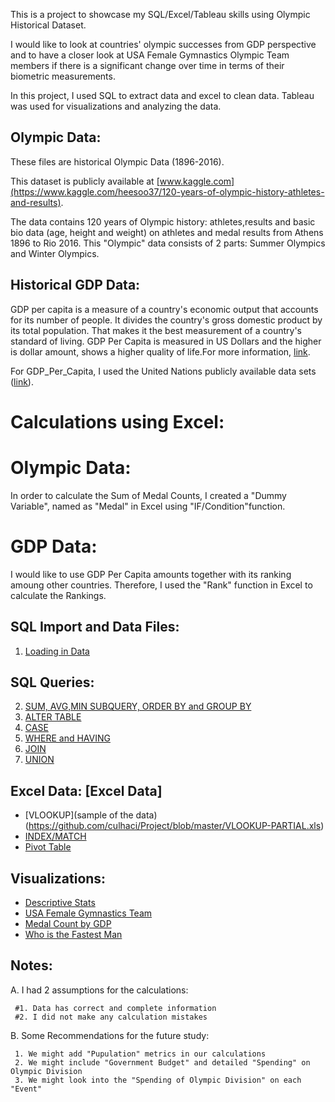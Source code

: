 This is a project to showcase my SQL/Excel/Tableau skills using Olympic Historical Dataset. 

I would like to look at countries' olympic successes from GDP perspective and to have a closer look at USA Female Gymnastics Olympic Team members if there is a significant change over time in terms of their biometric measurements.

In this project, I used SQL to extract data and excel to clean data. Tableau was used for visualizations and analyzing the data.

## Olympic Data:  
These files are historical Olympic Data (1896-2016).

This dataset is publicly available at [www.kaggle.com](https://www.kaggle.com/heesoo37/120-years-of-olympic-history-athletes-and-results).

The data contains 120 years of Olympic history: athletes,results and basic bio data (age, height and weight) on athletes and medal results from Athens 1896 to Rio 2016. This "Olympic" data consists of 2 parts: Summer Olympics and Winter Olympics.

## Historical GDP Data: 
GDP per capita is a measure of a country's economic output that accounts for its number of people. It divides the country's gross domestic product by its total population. That makes it the best measurement of a country's standard of living. GDP Per Capita is measured in US Dollars and the higher is dollar amount, shows a higher quality of life.For more information, [link](https://www.google.com/search?ei=sU88XMuTOtrC0PEP__WG0AU&q=gdp+per+capita+definition&oq=gdp+per+capita+&gs_l=psy-ab.1.0.0i67l7j0j0i67l2.13402.13402..15110...0.0..0.82.82.1......0....1..gws-wiz.......0i71.NSd4EQsxHEg).

For GDP_Per_Capita, I used the United Nations publicly available data sets ([link](https://www.un.org/en/development/desa/population/publications/database/index.shtml)).

# Calculations using Excel:
# Olympic Data: 
In order to calculate the Sum of Medal Counts, I created a "Dummy Variable", named as "Medal" in Excel using "IF/Condition"function.
# GDP Data:
I would like to use GDP Per Capita amounts together with its ranking amoung other countries. Therefore, I used the "Rank" function in Excel to calculate the Rankings.


## SQL Import and Data Files:

1. [Loading in Data](https://github.com/culhaci/Project/blob/master/Loading%20Data)

## SQL Queries: 

2. [SUM, AVG,MIN SUBQUERY, ORDER BY and GROUP BY](https://github.com/culhaci/Project/blob/master/SUM%2C%20AVG%2CMIN%2C%20SUBQUERY%2C%20ORDER%20BY%20and%20GROUP%20BY)
3. [ALTER TABLE](https://github.com/culhaci/Project/blob/master/ALTER%20TABLE)
4. [CASE](https://github.com/culhaci/Project/blob/master/Loading%20Data)
5. [WHERE and HAVING](https://github.com/culhaci/Project/blob/master/WHERE%20AND%20HAVING)
6. [JOIN](https://github.com/culhaci/Project/blob/master/JOIN)
7. [UNION](https://github.com/culhaci/Project/blob/master/UNION)


## Excel Data: [Excel Data]

* [VLOOKUP](sample of the data)(https://github.com/culhaci/Project/blob/master/VLOOKUP-PARTIAL.xls)
* [INDEX/MATCH](https://github.com/culhaci/Project/blob/master/INDEX_MATCH_PARTIAL.xls)
* [Pivot Table](https://drive.google.com/drive/folders/1aZN-Uqfg9KQ5EtGQF7DtGrrB_5GZLW3e)


## Visualizations: 

* [Descriptive Stats](https://public.tableau.com/profile/aydin.culhaci#!/vizhome/Olympics_214/Dash8-Facts?publish=yes)
* [USA Female Gymnastics Team](https://public.tableau.com/profile/aydin.culhaci#!/vizhome/Olympics_214/Dash5-USAFemaleGymnasticTeam?publish=yes)
* [Medal Count by GDP](https://public.tableau.com/profile/aydin.culhaci#!/vizhome/Olympics_214/Dash1_Medal_Count_Top20?publish=yes)
* [Who is the Fastest Man](https://public.tableau.com/profile/aydin.culhaci#!/vizhome/Olympics_214/Dash6-Fastest?publish=yes)

## Notes:

A. I had 2 assumptions for the calculations:

     #1. Data has correct and complete information
     #2. I did not make any calculation mistakes
B. Some Recommendations for the future study:

     1. We might add "Pupulation" metrics in our calculations
     2. We might include "Government Budget" and detailed "Spending" on Olympic Division
     3. We might look into the "Spending of Olympic Division" on each "Event"
     
